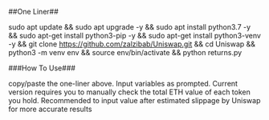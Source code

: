 ##One Liner##

sudo apt update && sudo apt upgrade -y && sudo apt install python3.7 -y && sudo apt-get install python3-pip -y && sudo apt-get install python3-venv -y && git clone https://github.com/zalzibab/Uniswap.git && cd Uniswap && python3 -m venv env && source env/bin/activate && python returns.py

###How To Use###

copy/paste the one-liner above. Input variables as prompted. Current version requires you to manually check the total ETH value of each token you hold. Recommended to input value after estimated slippage by Uniswap for more accurate results
